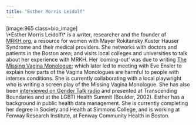 ```yaml
---
title: "Esther Morris Leidolf"
---
```


<p>[image:965 class=bio_image]  <br />
\*Esther Morris Leidolf\* is a writer, researcher and the founder of <a href="http://www.mrkh.org"><span class="caps">MRKH</span>.org</a>, a resource for women with Mayer Rokitansky Kuster Hauser Syndrome and their medical providers. She networks with doctors and patients in the Boston area; and visits local colleges and universities to talk about her experience with <span class="caps">MRKH</span>. Her &#8216;coming-out&#8217; was due to writing <a href="/missingvagina">The Missing Vagina Monologue</a>; which later led to meeting with Eve Ensler to explain how parts of the Vagina Monologues are harmful to people with intersex conditions. She is currently collaborating with a local playwright who is writing a screen play of the Missing Vagina Monologue. She has also been <a href="http://www.gendertalk.com/real/300/gt342.shtml">interviewed on Gender Talk radio</a> and presented at Transcending Boundaries and at the <span class="caps">LGBTI</span> Health Summit (Boulder, 2002). Esther has a background in public health data management. She is currently completing her degree in Society and Health at Simmons College, and is working at Fenway Research Institute, at Fenway Community Health in Boston.</p>